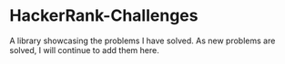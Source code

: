 # HackerRank-Challenges
A library showcasing the problems I have solved.  As new problems are solved, I will continue to add them here.
